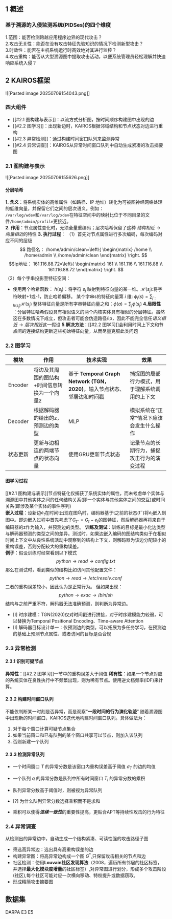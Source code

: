 
## 1 概述
### 基于溯源的入侵监测系统(PIDSes)的四个维度
1.范围：能否检测跨越应用程序边界的现代攻击？  
2.攻击无关性：能否在没有攻击特征先验知识的情况下检测新型攻击？  
3.时效性：能否在主机系统运行时高效地对其进行监控？  
4.攻击重构：能否从大型溯源图中提取攻击活动，以便系统管理员轻松理解并快速响应系统入侵？
## 2 KAIROS框架
![[Pasted image 20250709154043.png]]
### 四大组件
* [[#2.1 图构建与表示]]：以流方式分析图，按时间顺序构建图中出现的边
* [[#2.2 图学习]]：出现新边时，KAIROS根据邻域结构和节点状态对边进行重构
* [[#2.3 异常检测]]：通过构建时间窗口队列来监测异常
* [[#2.4 异常调查]]：KAIROS从异常时间窗口队列中自动生成紧凑的攻击摘要图

### 2.1 图构建与表示
![[Pasted image 20250709155626.png]]
#### 分层哈希
**1. 含义**：将系统实体的高维属性（如路径、IP 地址）转化为可被图神经网络处理的低维向量，并保留它们之间的层次语义。例如：  
`/var/log/wdev`和`/var/log/xdev`在特征空间中的映射比位于不同目录的文件`/home/admin/profile`更接近。  
**2. 作用**：节点属性变化时，无须全量重编码；层次哈希保留了这种 $结构相近 \rightarrow 向量相近$的特性 
**3. 执行过程**：
（1）首先对节点属性进行多次编码，每次编码对应不同的层级
$$ 路径名： /home/admin/clean=\left\{
\begin{matrix}
 /home \\
 /home/admin \\
 /home/admin/clean 
\end{matrix}
\right.
$$
$$ip地址： 161.116.88.72=\left\{
\begin{matrix}
 161 \\
 161.116 \\
 161.116.88 \\
 161.116.88.72
\end{matrix}
\right.
$$
（2）每个字串投影至特征空间： 
- 使用两个哈希函数： $h(s_j)$：将字符 $s_j$ 映射到特征向量的某一维。$\mathcal H(s_j)$:将字符映射+1或-1，防止哈希偏移。
某个字串s的特征向量第 $i$ 维: $\phi_i(s)=\sum_{j:h(s_j)}{\mathcal H(s_j)}$
整体特征向量是所有字串特征向量之和：$\phi(a)=\sum_{j}{\phi(s_j)}$
**4.局限性** ：分层特征哈希假设具有相似语义的两个内核实体具有相似的分层特征。虽然这在多数情况下成立，但攻击者可能会伪造路径/ip，因此不能完全信任$语义相近 \rightarrow 层次相近$这一假设
**5.解决方法**：[[#2.2 图学习]]会利用时间上下文和节点间的连接结构更新这些初始特征向量，从而尽量克服此类问题
### 2.2 图学习

|   模块    | 作用                      | **技术实现**                                                | 效果                      |
| :-----: | ----------------------- | ------------------------------------------------------- | ----------------------- |
| Encoder | 将边及其周围的图结构+时间信息转换为一个向量z | 基于 **Temporal Graph Network (TGN，2020)**，输入节点状态、邻居边和时间戳 | 捕捉图的局部行为模式，用于理解系统调用的上下文 |
| Decoder | 根据解码器的给出的z，预测边的类型       | MLP                                                     | 模拟系统在“正常”情况下应该会发生什么操作   |
|  状态更新   | 更新与边相连的两端节点的状态向量        | 使用GRU更新节点状态                                             | 记录节点的长期行为，捕捉攻击行为的演变过程   |
#### 图学习过程
[[#2.1 图构建与表示]]节点特征化仅捕获了系统实体的属性，而未考虑单个实体与溯源图中其他实体之间的任何结构关系(即一个实体与其他实体之间的交互)或时间关系(即涉及某个实体的事件序列)   
**嵌入过程**：设新边$e_t$在时间t出现在图$G_t$时，编码器基于t之前的状态($t^-$)将$e_t$嵌入到图中。即边嵌入过程中首先考虑了$G_{t^{-}}=G_t-e_t$的图特征，然后解码器再将来自于编码器的z作为输入，并预测边的类型。
**训练及测试**：训练的目标是最小化边类型与解码器预测的类型之间的差异。测试时，如果边嵌入编码的图结构类似于在相似时间上下文中从良性系统活动中观察到的结构上下文，则解码器为该边分配较小的重构误差，否则分配较大的重构误差。   
**例子**：假设训练时经常看到以下模式$$python \rightarrow read \rightarrow config.txt$$
那么在测试时，看到类似的结构比如访问其他配置文件：$$python \rightarrow read \rightarrow /etc/resolv.conf$$
二者的重构误差较小，因此认为是正常行为。
但如果出现：$$python \rightarrow exac \rightarrow /bin/sh$$
结构与之前严重不符，解码器无法准确预测，则判断为异常边。
- [I] 时序建模：TGN(2020)仅对时间戳进行拼接，对于时序建模能力较弱，可以替换为Temporal Positional Encoding、Time-aware Attention
- [I] 解码器目标设计单一：仅预测边的类型。可以拓展为多任务学习，在预测边的基础上预测节点属性、或者访问的目标是否合规
### 2.3 异常检测
#### 2.3.1 识别可疑节点
**异常性**：[[#2.2 图学习]]一节中的重构误差大于阈值
**稀有性**：如果一个节点对应的系统实体在良性执行中不频繁出现，则为稀有节点。使用逆文档频率(IDF)来计算。
#### 2.3.2 构建时间窗口队列
不能仅判断某一时刻是否异常，而是观察“**一段时间的行为演化轨迹**”
随着溯源图中出现新的时间窗口，KAIROS迭代地构建时间窗口队列。具体做法为：   
1. 对于每个窗口计算可疑节点集合
2. 如果当前窗口和已有队列的某个窗口共享可以节点，则加入该队列
3. 否则新建一个队列
#### 2.3.3 检测异常队列
- 一个时间窗口 $T$ 的异常分数是该窗口内重构误差高于阈值 $\sigma_{T}$ 的边的均值
- 一个队列 $q$ 的异常分数是队列中所有时间窗口 $T_i$ 的异常分数的乘积
- 队列异常分数高于阈值时，则被视为异常队列   

- [?] 为什么队列异常分数选择乘积而不是求和  
- 乘积可以使得***连续一致性***的重要性提高，更贴合APT等持续性攻击的行为特征
### 2.4 异常调查
从检测出的异常边中，自动生成一个结构紧凑、可读性强的攻击路径子图
- 筛选高异常边：选出具有高重构误差的边
- 构建异常图：将高异常边构成一个图 $G^*$,只保留攻击相关的节点和边
- 社区检测：使用**Louvain社区发现算法**（2008，遍历所有邻居的社区标签，并选择**最大化模块度增量**的社区标签）,对异常图进行划分，形成多个攻击阶段(社区),每个社区可能对应一次横向移动、特权提升或数据窃取。
- 形成精简攻击摘要图

##  数据集
DARPA  E3  E5

